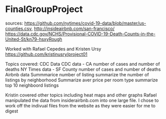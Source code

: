 # FinalGroupProject
sources: https://github.com/nytimes/covid-19-data/blob/master/us-counties.csv, 
http://insideairbnb.com/san-francisco/
https://data.cdc.gov/NCHS/Provisional-COVID-19-Death-Counts-in-the-United-St/kn79-hsxyRough 

Worked with Rafael Cepedes and Kristen Ursy
https://github.com/kristinusry/project01

Topics covered:
CDC Data
  CDC data - CA number of cases and number of deaths
  NY Times data - SF County number of cases and number of deaths
Airbnb data
  Summmarice number of listing
   summarize the number of listings by neighborhood
   Summarize aver price per room type 
   summarize top 10 neighboord listings
   
Kristin covered other topics including heat maps and other graphs
Rafael manipulated the data from insiderairbnb.com into one large file.  I chose to work off the indivual files from the website as they were easier for me to digest
